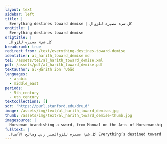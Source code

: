 ```yaml
---
layout: text
sidebar: left
title: |
  Everything destines toward demise | كل شيء مصيره للزوال
engtitle: |
  Everything destines toward demise
origtitle: |
  كل شيء مصيره للزوال
breadcrumb: true
redirect_from: /text/everything-destines-toward-demise
identifier: al_harith_toward_demise.md
tei: /assets/tei/al_harith_toward_demise.xml
pdf: /assets/pdf/al_harith_toward_demise.pdf
textauthor: al-Ḥārith ibn ʿUbād
languages:
  - arabic
  - middle_east
periods:
  - 5th_century
  - 6th_century
textcollections: []
sdr: 'https://purl.stanford.edu/druid'
image: /assets/img/text/al_harith_toward_demise.jpg
thumb: /assets/img/text/al_harith_toward_demise-thumb.jpg
imagesource: |
  Horseman brandishing a sword, from Manual on the Arts of Horsemanship (Nihayat al-su’l wa al-umniya fi ta‘allum ‘amal al-furusiyya) by al-Aqsara'i. Dublin, Chester Beatty Library, Ar 5655.146, f.146r
fulltext: |
  كل شيءٍ مصيره للزوالغير ربي وصالح الأعمال Everything’s destined toward demiseBesides my MasterAllah. and good works. وترى الناس ينظرون جميعاليس فيهم لذاك بعض احتيال You see the people, all looking,Unable to cheat their demise. قل لأم الأغرِّ تبكي بُجَيْراًحيل بين الرجال والأموال Tell the highborn’s mother,Bujayr’s mother. mourning Bujayr,A barrier’s set between men and their wealth. ولعمري لأبكينَّ بُجَيْراًما أتى الماء من رؤوس الجبال I’ll mourn Bujayr, by my life,As water runs from mountaintops. لهف نفسي على بُجيْرٍ إذا ماجالت الخيلُ يوم حربٍ عُضال My misery, Bujayr, whenHorses coursed, intractable war day. وتساقى الكُماةُ سُمًّا نقيعاًوبدا البيضُ من قباب الحِجَال The courageous exchanged fatal raids.Whites appeared from canopies’ bellies,“Whites” here perhaps refers to the warriors’ unsheathed, shining weapons, or more likely to the faces of the Banī Bakr’s women, peeking out of their enclosures. This latter reading lends itself to the verse that follows, as it does the legend of al-Ḥārith’s entrance into the fight. As medieval commentators have it, the fateful day he joined the battle would be remembered as the Day of Shearing (Yawm al-Taḥāluq), or the Day of Haircutting Past the Earlobes (Yawm Taḥlāq al-Limam), on account of Bakr’s tribesmen cutting their hair in order for their women to identify them: al-Ḥārith had ordered them to attend onto the battlefield to finish off Taghlib’s wounded and nurse their own. وسَعَتْ كلُّ حُرَّة الوجهِ تدعويا لبكرٍ غرَّاءَ كالتِّمثال While freewoman raced, calling,“Bakr!”Bakr being the name of al-Ḥārith’s tribe.—honorable as idols. يا بجيرَ الخيرات لا صُلحَ حتىنملا البيد من رؤوس الرجال O opulent Bujayr,The Arabic, “Ya Bujayr al-khayrāt”, plays on the name Bujayr, which means (of a belly) “filled with water or milk”. Here, the poet endearingly declares Bujayr full of “the best”: al-khayrāt.” no peace untilWe fill the wasteland with men’s heads. وتَقَرَّ العيونُ بعد بُكاهاحين تسقي الدّما صدورَ العوالي Eyes will smile after cryingOnce blood quenches arrowheads. صْبَحَتْ وائلٌ تَعِجُّ من الحربِ عجيجَ الجمال بالأثقال Wāʾil’s children wailed from war,Wāʾil being the parent of Taghlib and Bakr.The wailing of encumbered camels. لم أكُنْ من جُناتِها عَلِمَ اللهُوإنِّي لَحِرِّها اليوم صال I played no part in this war, Allāh knows;I feel its heat today. قد تجنّبت وائلاً كي يُفيقوافأبت تغلب عليَّ اعتزالي I avoided Wāʾil that they might come around,But Taghlib refused my seclusion.That is, al-Ḥārith’s avoidance of the war. وأشابوا ذُؤَابَتي ببجيرٍقتلوه ظُلماً بغير قتال They greyed my forelock with Bujayr,Killed him wrongly, without cause. قتلوه بِشِسْعِ نَعْلِ كُليبٍإنّ قَتْلَ الكريمِ بالشِّسْعِ غالِ Killed him in exchange for Kulayb’s lace—The noble’s killing for string’s expensive!That is, the murder of Bujayr for a shoelace is unacceptably disproportionate. يا بني تغلبٍ خذوا الحِذر إنَّاقد شربنا بكأس موتٍ زُلال Children of TaghlibThat is, the Taghlib tribe, named after Taghlib, son of Wāʾil.! Take heed:We drank pure Death indeed. يا بني تغلبٍ قتلتُم قتيلاًما سمعنا بمثله في الخوالي Children of Taghlib! You killed a precious one, now slain,We haven’t heard the likes of him! قرِّبا مربَطَ النَّعامة منّيلقِحَتْ حرْبُ وائلٍ عن حِيالِ Draw Naʿāmah’sal-Naʿāmah: al-Ḥārith’s formidable horse. harness near—In the original Arabic, the repeated command verb employed, “qarribā,” takes the dual form, although a plural audience is targeted. Classical Arabic poets rely on this addressing of two imaginary bystanders for dramatic effect, most famously Imruʾ al-Qays (d.c.545) in his ode’s opening, “Qifā nabki min dhikrā ḥabīb wa-manzili” (“Stop! Let’s weep, recalling lover and lodge”).Wāʾil’s war bore fruit, after infertility. قرِّبا مربَطَ النَّعامة منّيليس قولي يُرادُ لكنْ فِعَالي Draw Naʿāmah’s harness near—I don’t intend words, but deeds. قرِّبا مربَطَ النَّعامة منّيجَدَّ نَوْحُ النِّساءِ بالأعوالِ Draw Naʿāmah’s harness near—The women’s wails turned earnest. قرِّبا مربَطَ النَّعامة منّيشابَ رأسي وأنكرتني القوالي Draw Naʿāmah’s harness near—My head greyed; haters knew me not. قرِّبا مربَطَ النَّعامة منّيللسُّرى والغُدُوِّ والآصال Draw Naʿāmah’s harness near—For riding: nighttime, morning, afternoon. قرِّبا مربَطَ النَّعامة منّيطال لَيْلي على اللّيالي الطِّوال Draw Naʿāmah’s harness near—My night’s surpassed the longest nights. قرِّبا مربَطَ النَّعامة منّيلاعتناق الأبطال بالأبطال Draw Naʿāmah’s harness near—For close embrace: Champions 'gainst Champions. قرِّبا مربَطَ النَّعامة منّيواعْدِلا عن مقالَةِ الجُهَّال Draw Naʿāmah’s harness near—Discard the words of the heedless.A general judgment on boasts unsubstantiated by action, though perhaps it refers to some specific rumors arising out of al-Ḥārith’s tribulation. قرِّبا مربَطَ النَّعامة منّيليس قلبي عن القتال بِسَال Draw Naʿāmah’s harness near—My heart will not forgo warring. قرِّبا مربَطَ النَّعامة منّيكُلَّما هبَّ ريحُ ذَيْلِ الشَّمال Draw Naʿāmah’s harness near—Even as Boreas’ tailwind roared.Literally, whenever the north wind’s tail stirred. قرِّبا مربَطَ النَّعامة منّيلبجيرٍ مُفَكِّك الأغلال Draw Naʿāmah’s harness near—For Bujayr, Breaker of the chains. قرِّبا مربَطَ النَّعامة منّيلكريمٍ مُتَوَّجٍ بالجمال Draw Naʿāmah’s harness near—For a noble, Beauty-crowned قرِّبا مربَطَ النَّعامة منّيلا نَبيعُ الرِّجال بيْعَ النِّعال Draw Naʿāmah’s harness near—We don’t sell men for shoes.See Introduction and note 8 above. قرِّبا مربَطَ النَّعامة منّيلبجيرٍ فداهُ عَمِّي وخالي Draw Naʿāmah’s harness near—For Bujayr, my uncles be ransomed! قرِّباها لِحَيِّ تغلِبَ شُوساًلاعتناق الكُماةِ يوم القتال Bring itThat is, the harness.— to haughty Taghlib,For the warriors’ embrace the day of battle. قرِّباها وقرِّبا لَأْمَتي دِرْعاً دِلاصاً تَرُدُّ حَدَّ النِّبال Bring it— and bring my breastplate,A sleek cuirass, blunts arrows’ edge. قرِّباها بِمُرْهفاتٍ حدادٍلِقِراعِ الأبطال يوم النِّزال Bring it— with slashing swords,For the clash of champions on battle day. رُبَّ جيشٍ لَقِيتُهُ يَمطُرُ المَوْتَ على هيْكَلٍ خفيفِ الجِلال Often I faced an army,An instance of meiosis (understatement for rhetorical effect). The term “rubba” (“perhaps”), in the line “rubba jaysh laqītuhu” (“perhaps I faced an army”), signals not uncertainty or infrequency but their opposites. See Ibn Manẓur, Lisan al-ʿArab, s.v. ر ب ب .Death from lightly-armored chargers. سائِلوا كِنْدَةَ الكِرامَ وبكراًواسألوا مَذْحِجاً وحيَّ هلال Ask noble Kinda, inquire into Bakr,Interrogate Madhḥij and Hilāl.Kinda, Bakr, Madhḥij, Hilāl: notable Arabian tribes. إذ أتَوْنا بعسْكَرٍ ذي زُههاءٍمُكْفَهِرِّ الأذى شديدِ المَصال When they reached us with a massive troop,Ready to attack, severe in their seizure; فَقَرَيْناه حين رام قِراناكُلَّ ماضي الذُّبابِ عضْبِ الصِّقال When they craved congress we met them,Welcomed every keen sword’s edge.
---
```


